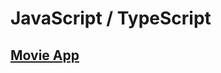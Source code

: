 # JavaScript / TypeScript
## [Movie App](https://github.com/donghun-k/front-end-exercises/tree/main/js-ts/movie-app)